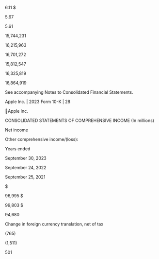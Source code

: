 6.11  $

5.67

5.61

15,744,231

16,215,963

16,701,272

15,812,547

16,325,819

16,864,919

See accompanying Notes to Consolidated Financial Statements.

Apple Inc. | 2023 Form 10-K | 28

Apple Inc.

CONSOLIDATED STATEMENTS OF COMPREHENSIVE INCOME
(In millions)

Net income

Other comprehensive income/(loss):

Years ended

September 30,
2023

September 24,
2022

September 25,
2021

$

96,995  $

99,803  $

94,680

Change in foreign currency translation, net of tax

(765)

(1,511)

501